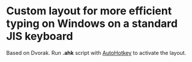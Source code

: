 # Custom layout for more efficient typing on Windows on a standard JIS keyboard
Based on Dvorak.
Run **.ahk** script with [AutoHotkey](https://www.autohotkey.com/) to activate the layout.

